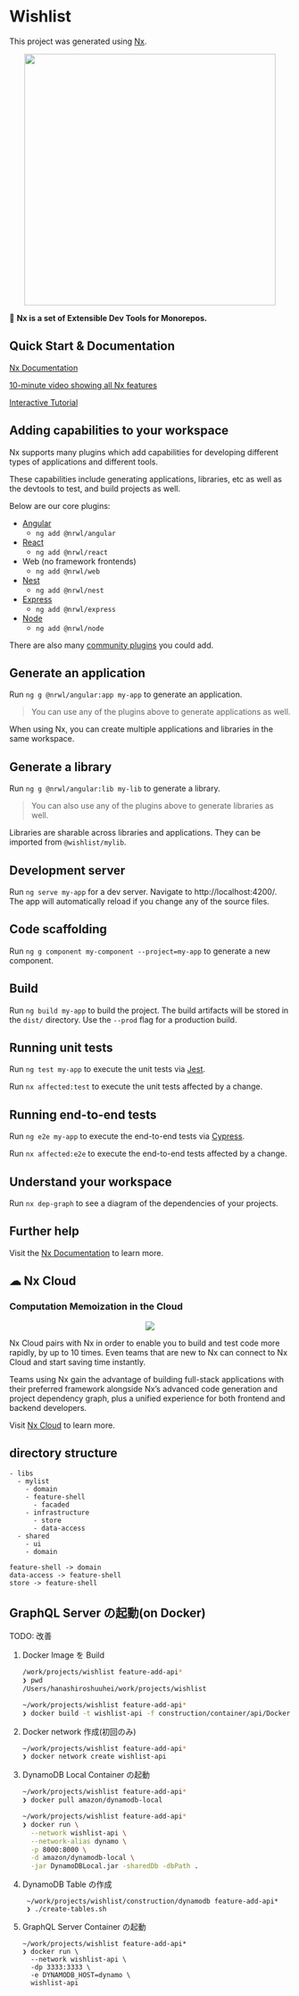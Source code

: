 # Wishlist

This project was generated using [Nx](https://nx.dev).

<p align="center"><img src="https://raw.githubusercontent.com/nrwl/nx/master/images/nx-logo.png" width="450"></p>

🔎 **Nx is a set of Extensible Dev Tools for Monorepos.**

## Quick Start & Documentation

[Nx Documentation](https://nx.dev/angular)

[10-minute video showing all Nx features](https://nx.dev/angular/getting-started/what-is-nx)

[Interactive Tutorial](https://nx.dev/angular/tutorial/01-create-application)

## Adding capabilities to your workspace

Nx supports many plugins which add capabilities for developing different types of applications and different tools.

These capabilities include generating applications, libraries, etc as well as the devtools to test, and build projects as well.

Below are our core plugins:

- [Angular](https://angular.io)
  - `ng add @nrwl/angular`
- [React](https://reactjs.org)
  - `ng add @nrwl/react`
- Web (no framework frontends)
  - `ng add @nrwl/web`
- [Nest](https://nestjs.com)
  - `ng add @nrwl/nest`
- [Express](https://expressjs.com)
  - `ng add @nrwl/express`
- [Node](https://nodejs.org)
  - `ng add @nrwl/node`

There are also many [community plugins](https://nx.dev/nx-community) you could add.

## Generate an application

Run `ng g @nrwl/angular:app my-app` to generate an application.

> You can use any of the plugins above to generate applications as well.

When using Nx, you can create multiple applications and libraries in the same workspace.

## Generate a library

Run `ng g @nrwl/angular:lib my-lib` to generate a library.

> You can also use any of the plugins above to generate libraries as well.

Libraries are sharable across libraries and applications. They can be imported from `@wishlist/mylib`.

## Development server

Run `ng serve my-app` for a dev server. Navigate to http://localhost:4200/. The app will automatically reload if you change any of the source files.

## Code scaffolding

Run `ng g component my-component --project=my-app` to generate a new component.

## Build

Run `ng build my-app` to build the project. The build artifacts will be stored in the `dist/` directory. Use the `--prod` flag for a production build.

## Running unit tests

Run `ng test my-app` to execute the unit tests via [Jest](https://jestjs.io).

Run `nx affected:test` to execute the unit tests affected by a change.

## Running end-to-end tests

Run `ng e2e my-app` to execute the end-to-end tests via [Cypress](https://www.cypress.io).

Run `nx affected:e2e` to execute the end-to-end tests affected by a change.

## Understand your workspace

Run `nx dep-graph` to see a diagram of the dependencies of your projects.

## Further help

Visit the [Nx Documentation](https://nx.dev/angular) to learn more.

## ☁ Nx Cloud

### Computation Memoization in the Cloud

<p align="center"><img src="https://raw.githubusercontent.com/nrwl/nx/master/images/nx-cloud-card.png"></p>

Nx Cloud pairs with Nx in order to enable you to build and test code more rapidly, by up to 10 times. Even teams that are new to Nx can connect to Nx Cloud and start saving time instantly.

Teams using Nx gain the advantage of building full-stack applications with their preferred framework alongside Nx’s advanced code generation and project dependency graph, plus a unified experience for both frontend and backend developers.

Visit [Nx Cloud](https://nx.app/) to learn more.

## directory structure

```
- libs
  - mylist
    - domain
    - feature-shell
      - facaded
    - infrastructure
      - store
      - data-access
  - shared
    - ui
    - domain
```

```
feature-shell -> domain
data-access -> feature-shell
store -> feature-shell
```

## GraphQL Server の起動(on Docker)

TODO: 改善

1. Docker Image を Build

   ```sh
   /work/projects/wishlist feature-add-api*
   ❯ pwd
   /Users/hanashiroshuuhei/work/projects/wishlist

   ~/work/projects/wishlist feature-add-api*
   ❯ docker build -t wishlist-api -f construction/container/api/Dockerfile .
   ```

1. Docker network 作成(初回のみ)
   ```sh
   ~/work/projects/wishlist feature-add-api*
   ❯ docker network create wishlist-api
   ```
1. DynamoDB Local Container の起動

   ```sh
   ~/work/projects/wishlist feature-add-api*
   ❯ docker pull amazon/dynamodb-local

   ~/work/projects/wishlist feature-add-api*
   ❯ docker run \
     --network wishlist-api \
     --network-alias dynamo \
     -p 8000:8000 \
     -d amazon/dynamodb-local \
     -jar DynamoDBLocal.jar -sharedDb -dbPath .
   ```

1. DynamoDB Table の作成

   ```
    ~/work/projects/wishlist/construction/dynamodb feature-add-api*
    ❯ ./create-tables.sh
   ```

1. GraphQL Server Container の起動
   ```
   ~/work/projects/wishlist feature-add-api*
   ❯ docker run \
     --network wishlist-api \
     -dp 3333:3333 \
     -e DYNAMODB_HOST=dynamo \
     wishlist-api
   ```
